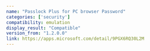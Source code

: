 ```yaml
---
name: "Passlock Plus for PC browser Password"
categories: ['security']
compatibility: emulation
display_result: "Compatible"
version_from: "1.2.0.0"
link: https://apps.microsoft.com/detail/9PGX6RQ30L2M
---
```

